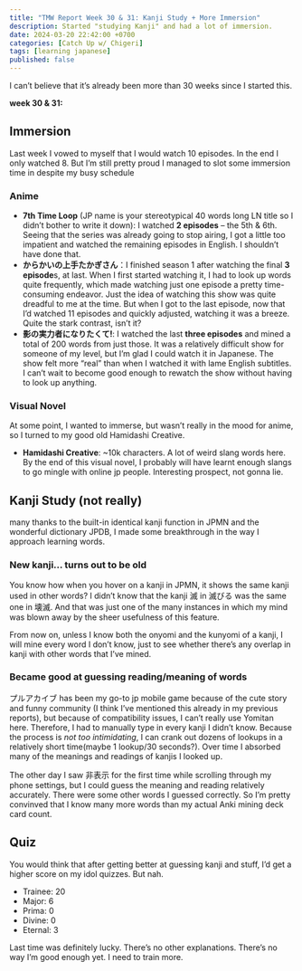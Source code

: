 ```yaml
---
title: "TMW Report Week 30 & 31: Kanji Study + More Immersion"
description: Started "studying Kanji" and had a lot of immersion.
date: 2024-03-20 22:42:00 +0700
categories: [Catch Up w/ Chigeri]
tags: [learning japanese]
published: false
---
```

I can’t believe that it’s already been more than 30 weeks since I started this. 

**week 30 & 31:**
## Immersion 
Last week I vowed to myself that I would watch 10 episodes. In the end I only watched 8. But I’m still pretty proud I managed to slot some immersion time in despite my busy schedule
### Anime
- **7th Time Loop** (JP name is your stereotypical 40 words long LN title so I didn’t bother to write it down): I watched **2 episodes** – the 5th & 6th. Seeing that the series was already going to stop airing, I got a little too impatient and watched the remaining episodes in English. I shouldn’t have done that. 
- **からかいの上手たかぎさん**：I finished season 1 after watching the final **3 episode**s, at last. When I first started watching it, I had to look up words quite frequently, which made watching just one episode a pretty time-consuming endeavor. Just the idea of watching this show was quite dreadful to me at the time. But when I got to the last episode, now that I’d watched 11 episodes and quickly adjusted, watching it was a breeze. Quite the stark contrast, isn’t it?
- **影の実力者になりたくて!**: I watched the last **three episodes** and mined a total of 200 words from just those. It was a relatively difficult show for someone of my level, but I’m glad I could watch it in Japanese. The show felt more “real” than when I watched it with lame English subtitles. I can’t wait to become good enough to rewatch the show without having to look up anything.
### Visual Novel
At some point, I wanted to immerse, but wasn’t really in the mood for anime, so I turned to my good old Hamidashi Creative.
- **Hamidashi Creative**: ~10k characters. A lot of weird slang words here. By the end of this visual novel, I probably will have learnt enough slangs to go mingle with online jp people. Interesting prospect, not gonna lie. 

## Kanji Study (not really)
many thanks to the built-in identical kanji function in JPMN and the wonderful dictionary JPDB, I made some breakthrough in the way I approach learning words.
### New kanji… turns out to be old
You know how when you hover on a kanji in JPMN, it shows the same kanji used in other words? I didn’t know that the kanji 滅 in 滅びる was the same one in 壊滅. And that was just one of the many instances in which my mind was blown away by the sheer usefulness of this feature.

From now on, unless I know both the onyomi and the kunyomi of a kanji, I will mine every word I don’t know, just to see whether there’s any overlap in kanji with other words that I’ve mined.
### Became good at guessing reading/meaning of words
プルアカイブ has been my go-to jp mobile game because of the cute story and funny community (I think I’ve mentioned this already in my previous reports), but because of compatibility issues, I can’t really use Yomitan here. Therefore, I had to manually type in every kanji I didn’t know. Because the process is *not too intimidating*, I can crank out dozens of lookups in a relatively short time(maybe 1 lookup/30 seconds?). Over time I absorbed many of the meanings and readings of kanjis I looked up. 

The other day I saw 非表示 for the first time while scrolling through my phone settings, but I could guess the meaning and reading relatively accurately. There were some other words I guessed correctly. So I’m pretty convinved that I know many more words than my actual Anki mining deck card count.
## Quiz
You would think that after getting better at guessing kanji and stuff, I’d get a higher score on my idol quizzes. But nah.

- Trainee: 20
- Major: 6
- Prima: 0
- Divine: 0
- Eternal: 3

Last time was definitely lucky. There’s no other explanations. There’s no way I’m good enough yet. I need to train more.

